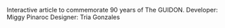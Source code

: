 Interactive article to commemorate 90 years of The GUIDON.
Developer: Miggy Pinaroc
Designer: Tria Gonzales
